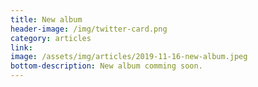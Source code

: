 ```yaml
---
title: New album
header-image: /img/twitter-card.png
category: articles
link:
image: /assets/img/articles/2019-11-16-new-album.jpeg
bottom-description: New album comming soon.
---
```

